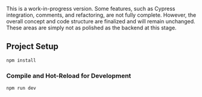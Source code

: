 This is a work-in-progress version. Some features, such as Cypress integration, comments, and refactoring, are not fully complete. However, the overall concept and code structure are finalized and will remain unchanged. These areas are simply not as polished as the backend at this stage.

## Project Setup

```sh
npm install
```

### Compile and Hot-Reload for Development

```sh
npm run dev
```
